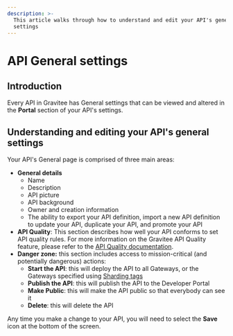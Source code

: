 ```yaml
---
description: >-
  This article walks through how to understand and edit your API's general
  settings
---
```


# API General settings

## Introduction

Every API in Gravitee has General settings that can be viewed and altered in the **Portal** section of your API's settings.

## Understanding and editing your API's general settings

Your API's General page is comprised of three main areas:

* **General details**
  * Name&#x20;
  * Description
  * API picture
  * API background
  * Owner and creation information
  * The ability to export your API definition, import a new API definition to update your API, duplicate your API, and promote your API
* **API Quality**: This section describes how well your API conforms to set API quality rules. For more information on the Gravitee API Quality feature, please refer to the [API Quality documentation](../api-measurement-tracking-and-analytics/using-the-api-quality-feature.md).&#x20;
* **Danger zone:** this section includes access to mission-critical (and potentially dangerous) actions:
  * **Start the API**: this will deploy the API to all Gateways, or the Gateways specified using [Sharding tags](../../getting-started/configuration/configure-sharding-tags-for-your-gravitee-api-gateways.md)
  * **Publish the API**: this will publish the API to the Developer Portal
  * **Make Public**: this will make the API public so that everybody can see it
  * **Delete**: this will delete the API

Any time you make a change to your API, you will need to select the **Save** icon at the bottom of the screen.
